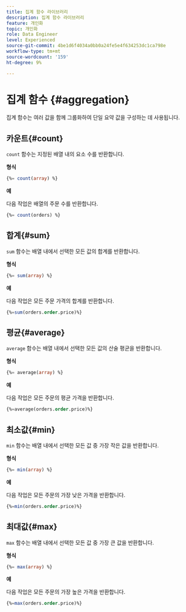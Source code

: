 ```yaml
---
title: 집계 함수 라이브러리
description: 집계 함수 라이브러리
feature: 개인화
topic: 개인화
role: Data Engineer
level: Experienced
source-git-commit: 4be1d6f4034a0bb0a24fe5e4f634253dc1ca798e
workflow-type: tm+mt
source-wordcount: '159'
ht-degree: 9%

---
```


# 집계 함수 {#aggregation}

집계 함수는 여러 값을 함께 그룹화하여 단일 요약 값을 구성하는 데 사용됩니다.

## 카운트{#count}

`count` 함수는 지정된 배열 내의 요소 수를 반환합니다.

**형식**

```sql
{%= count(array) %}
```

**예**

다음 작업은 배열의 주문 수를 반환합니다.

```sql
{%= count(orders) %}
```

## 합계{#sum}

`sum` 함수는 배열 내에서 선택한 모든 값의 합계를 반환합니다.

**형식**

```sql
{%= sum(array) %}
```

**예**

다음 작업은 모든 주문 가격의 합계를 반환합니다.

```sql
{%=sum(orders.order.price)%}
```

## 평균{#average}

`average` 함수는 배열 내에서 선택한 모든 값의 산술 평균을 반환합니다.

**형식**

```sql
{%= average(array) %}
```

**예**

다음 작업은 모든 주문의 평균 가격을 반환합니다.

```sql
{%=average(orders.order.price)%}
```

## 최소값{#min}

`min` 함수는 배열 내에서 선택한 모든 값 중 가장 작은 값을 반환합니다.

**형식**

```sql
{%= min(array) %}
```

**예**

다음 작업은 모든 주문의 가장 낮은 가격을 반환합니다.

```sql
{%=min(orders.order.price)%}
```

## 최대값{#max}

`max` 함수는 배열 내에서 선택한 모든 값 중 가장 큰 값을 반환합니다.

**형식**

```sql
{%= max(array) %}
```

**예**

다음 작업은 모든 주문의 가장 높은 가격을 반환합니다.

```sql
{%=max(orders.order.price)%}
```

